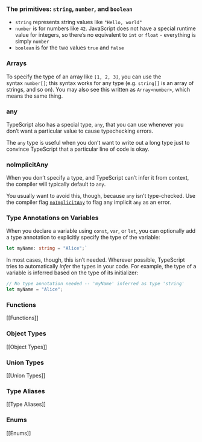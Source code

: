 ### The primitives: `string`, `number`, and `boolean`
- `string` represents string values like `"Hello, world"`
- `number` is for numbers like `42`. JavaScript does not have a special runtime value for integers, so there’s no equivalent to `int` or `float` - everything is simply `number`
- `boolean` is for the two values `true` and `false`

### Arrays
To specify the type of an array like `[1, 2, 3]`, you can use the syntax `number[]`; this syntax works for any type (e.g. `string[]` is an array of strings, and so on). You may also see this written as `Array<number>`, which means the same thing.

### any
TypeScript also has a special type, `any`, that you can use whenever you don’t want a particular value to cause typechecking errors.

The `any` type is useful when you don’t want to write out a long type just to convince TypeScript that a particular line of code is okay.

### noImplicitAny
When you don’t specify a type, and TypeScript can’t infer it from context, the compiler will typically default to `any`.

You usually want to avoid this, though, because `any` isn’t type-checked. Use the compiler flag [`noImplicitAny`](https://www.typescriptlang.org/tsconfig#noImplicitAny) to flag any implicit `any` as an error.

### Type Annotations on Variables
When you declare a variable using `const`, `var`, or `let`, you can optionally add a type annotation to explicitly specify the type of the variable:

```ts
let myName: string = "Alice";`
```

In most cases, though, this isn’t needed. Wherever possible, TypeScript tries to automatically _infer_ the types in your code. For example, the type of a variable is inferred based on the type of its initializer:

```ts
// No type annotation needed -- 'myName' inferred as type 'string'
let myName = "Alice";   
```

### Functions
[[Functions]]
### Object Types
[[Object Types]]
### Union Types
[[Union Types]]
### Type Aliases
[[Type Aliases]]
### Enums
[[Enums]]